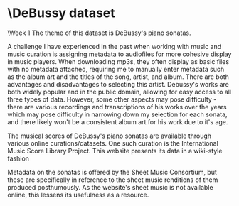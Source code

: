 
# \DeBussy dataset
<!-- Version 1.0 -->
\Week 1
The theme of this dataset is DeBussy's piano sonatas. 

A challenge I have experienced in the past when working with music and music curation is assigning metadata to audiofiles for more cohesive display in music players. When downloading mp3s, they often display as basic files with no metadata attached, requiring me to manually enter metadata such as the album art and the titles of the song, artist, and album.
There are both advantages and disadvantages to selecting this artist. Debussy's works are both widely popular and in the public domain, allowing for easy access to all three types of data. However, some other aspects may pose difficulty - there are various recordings and transcriptions of his works over the years which may pose difficulty in narrowing down my selection for each sonata, and there likely won't be a consistent album art for his work due to it's age. 

The musical scores of DeBussy's piano sonatas are available through various online curations/datasets. One such curation is the International Music Score Library Project. This website presents its data in a wiki-style fashion

Metadata on the sonatas is offered by the Sheet Music Consortium, but these are specifically in reference to the sheet music renditions of them produced posthumously. As the website's sheet music is not available online, this lessens its usefulness as a resource.

